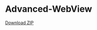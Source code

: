 # Advanced-WebView
[Download ZIP](https://github.com/ShivaShirsath/Advanced-WebView/archive/refs/heads/main.zip)
